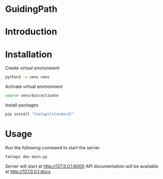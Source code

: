 # GuidingPath

# Introduction

# Installation
Create virtual environment
```bash
python3 -m venv venv
```
Activate virtual environment
```bash
source venv/bin/activate
```
Install packages
```bash
pip install "fastapi[standard]"
```
# Usage
Run the following command to start the server
```bash
fastapi dev main.py  
```
Server will start at http://127.0.0.1:8000
API documentation will be available at http://127.0.0.1:docs